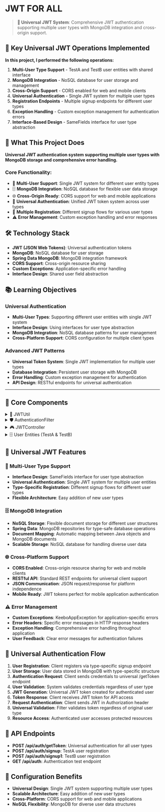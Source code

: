 # JWT FOR ALL

> **🔧 Universal JWT System**: Comprehensive JWT authentication supporting multiple user types with MongoDB integration and cross-origin support.

## 🎯 Key Universal JWT Operations Implemented

**In this project, I performed the following operations:**

1) **Multi-User Type Support** - TestA and TestB user entities with shared interface
2) **MongoDB Integration** - NoSQL database for user storage and management
3) **Cross-Origin Support** - CORS enabled for web and mobile clients
4) **Universal Authentication** - Single JWT system for multiple user types
5) **Registration Endpoints** - Multiple signup endpoints for different user types
6) **Exception Handling** - Custom exception management for authentication errors
7) **Interface-Based Design** - SameFields interface for user type abstraction

## 🎯 What This Project Does

**Universal JWT authentication system supporting multiple user types with MongoDB storage and comprehensive error handling.**

### Core Functionality:
- 🔧 **Multi-User Support**: Single JWT system for different user entity types
- 🗄️ **MongoDB Integration**: NoSQL database for flexible user data storage
- 🌐 **Cross-Origin Ready**: CORS support for web and mobile applications
- 🔐 **Universal Authentication**: Unified JWT token system across user types
- 📝 **Multiple Registration**: Different signup flows for various user types
- ⚠️ **Error Management**: Custom exception handling and error responses

## 🛠️ Technology Stack

- **JWT (JSON Web Tokens)**: Universal authentication tokens
- **MongoDB**: NoSQL database for user storage
- **Spring Data MongoDB**: MongoDB integration framework
- **CORS Support**: Cross-origin resource sharing
- **Custom Exceptions**: Application-specific error handling
- **Interface Design**: Shared user field abstraction

## 📚 Learning Objectives

### Universal Authentication
- **Multi-User Types**: Supporting different user entities with single JWT system
- **Interface Design**: Using interfaces for user type abstraction
- **MongoDB Integration**: NoSQL database patterns for user management
- **Cross-Platform Support**: CORS configuration for multiple client types

### Advanced JWT Patterns
- **Universal Token System**: Single JWT implementation for multiple user types
- **Database Integration**: Persistent user storage with MongoDB
- **Error Handling**: Custom exception management for authentication
- **API Design**: RESTful endpoints for universal authentication

---

## 📂 Core Components

<details>
<summary>🔧 JWTUtil</summary>

**Universal JWT utility supporting all user types**

- **What it does**: Provides JWT operations for any user type implementing SameFields interface
- **Code implementation**: 
  - **Token Generation**: `generateToken(UserDetails)` creates JWT for any user type
  - **Claims Extraction**: `extractUsername()`, `extractExpiration()` for token parsing
  - **Token Validation**: `validateToken()` verifies token integrity and expiration
  - **Universal Support**: Works with TestA, TestB, and any SameFields implementation
- **JWT features**:
  - **Secret Key**: "keeboApp" for token signing and verification
  - **Short Expiration**: 20 seconds for demonstration purposes
  - **HS256 Algorithm**: HMAC SHA-256 for token signing
  - **Claims Management**: Standard JWT claims with custom subject
- **Universal operations**:
  - **Type Agnostic**: Works with any user type implementing SameFields
  - **Consistent API**: Same JWT operations regardless of user entity type
  - **Flexible Validation**: Validates tokens for any authenticated user type

</details>

<details>
<summary>🛡️ AuthenticationFilter</summary>

**Universal authentication filter supporting all user types**

- **What it does**: Intercepts requests and validates JWT tokens for any user type
- **Code implementation**: 
  - **OncePerRequestFilter**: Ensures filter runs once per request
  - **Bearer Token**: Extracts token from "Authorization: Bearer <token>" header
  - **Universal Validation**: Validates tokens regardless of user entity type
  - **Error Headers**: Sets error headers for invalid or expired tokens
- **Filter operations**:
  - **Token Extraction**: Parses Authorization header for Bearer tokens
  - **User Loading**: Loads UserDetails for any user type via UserDetailsService
  - **Context Setting**: Sets Spring Security authentication context
  - **Error Handling**: Provides specific error messages in response headers
- **Universal support**:
  - **Multi-User Types**: Handles authentication for TestA, TestB, and future user types
  - **Consistent Processing**: Same authentication flow for all user types
  - **Error Management**: Unified error handling across user types

</details>

<details>
<summary>🎮 JWTController</summary>

**Universal REST controller supporting multiple user registration and authentication**

- **What it does**: Provides authentication and registration endpoints for all user types
- **Code implementation**: 
  - **Cross-Origin**: `@CrossOrigin` enables CORS for web and mobile clients
  - **Token Generation**: `/getToken` endpoint for universal authentication
  - **Multiple Registration**: `/signup` and `/signup1` for different user types
  - **Universal Service**: Delegates to JWTService for business logic
- **API endpoints**:
  - **POST /api/auth/getToken**: Universal login for any user type
  - **POST /api/auth/signup**: Registration for TestA user type
  - **POST /api/auth/signup1**: Registration for TestB user type
  - **GET /api/auth**: Test endpoint for authentication verification
- **Universal features**:
  - **Type-Specific Registration**: Different endpoints for different user types
  - **Unified Authentication**: Single login endpoint for all user types
  - **CORS Support**: Cross-origin requests from web and mobile applications
  - **Exception Handling**: Custom KeeboAppException for error management

</details>

<details>
<summary>🗄️ User Entities (TestA & TestB)</summary>

**Multiple user entity types with shared interface**

- **What it does**: Represents different user types with common authentication fields
- **Code implementation**: 
  - **MongoDB Documents**: `@Document` annotation for MongoDB storage
  - **SameFields Interface**: Shared interface for common authentication fields
  - **Type-Specific Fields**: Each user type has unique additional fields
  - **MongoDB Integration**: Spring Data MongoDB repositories for persistence
- **Entity features**:
  - **TestA**: User type with number, email, username, password, test fields
  - **TestB**: Alternative user type with different field structure
  - **SameFields**: Interface ensuring common fields across user types
  - **MongoDB Storage**: NoSQL document storage for flexible user data
- **Universal design**:
  - **Interface Abstraction**: SameFields interface enables universal JWT operations
  - **Type Flexibility**: Easy addition of new user types implementing SameFields
  - **Database Flexibility**: MongoDB allows different field structures per user type

</details>

## 🌟 Universal JWT Features

### 🔧 Multi-User Type Support
- **Interface Design**: SameFields interface for user type abstraction
- **Universal Authentication**: Single JWT system for multiple user entities
- **Type-Specific Registration**: Different signup flows for different user types
- **Flexible Architecture**: Easy addition of new user types

### 🗄️ MongoDB Integration
- **NoSQL Storage**: Flexible document storage for different user structures
- **Spring Data**: MongoDB repositories for type-safe database operations
- **Document Mapping**: Automatic mapping between Java objects and MongoDB documents
- **Scalable Storage**: NoSQL database for handling diverse user data

### 🌐 Cross-Platform Support
- **CORS Enabled**: Cross-origin resource sharing for web and mobile clients
- **RESTful API**: Standard REST endpoints for universal client support
- **JSON Communication**: JSON request/response for platform independence
- **Mobile Ready**: JWT tokens perfect for mobile application authentication

### ⚠️ Error Management
- **Custom Exceptions**: KeeboAppException for application-specific errors
- **Error Headers**: Specific error messages in HTTP response headers
- **Exception Handling**: Comprehensive error handling throughout application
- **User Feedback**: Clear error messages for authentication failures

## 🚀 Universal Authentication Flow
1. **User Registration**: Client registers via type-specific signup endpoint
2. **User Storage**: User data stored in MongoDB with type-specific structure
3. **Authentication Request**: Client sends credentials to universal /getToken endpoint
4. **User Validation**: System validates credentials regardless of user type
5. **JWT Generation**: Universal JWT token created for authenticated user
6. **Token Response**: Client receives JWT token for API access
7. **Request Authentication**: Client sends JWT in Authorization header
8. **Universal Validation**: Filter validates token regardless of original user type
9. **Resource Access**: Authenticated user accesses protected resources

## 📡 API Endpoints
- **POST /api/auth/getToken**: Universal authentication for all user types
- **POST /api/auth/signup**: TestA user registration
- **POST /api/auth/signup1**: TestB user registration
- **GET /api/auth**: Authentication test endpoint

## 🔧 Configuration Benefits
- **Universal Design**: Single JWT system supporting multiple user types
- **Scalable Architecture**: Easy addition of new user types
- **Cross-Platform**: CORS support for web and mobile applications
- **NoSQL Flexibility**: MongoDB for diverse user data structures